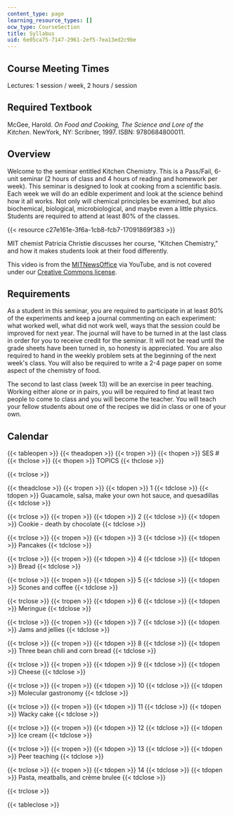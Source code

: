 ```yaml
---
content_type: page
learning_resource_types: []
ocw_type: CourseSection
title: Syllabus
uid: 6e05ca75-7147-2961-2ef5-7ea13ed2c9be
---
```


Course Meeting Times
--------------------

Lectures: 1 session / week, 2 hours / session

Required Textbook
-----------------

McGee, Harold. _On Food and Cooking, The Science and Lore of the Kitchen_. NewYork, NY: Scribner, 1997. ISBN: 9780684800011.

Overview
--------

Welcome to the seminar entitled Kitchen Chemistry. This is a Pass/Fail, 6-unit seminar (2 hours of class and 4 hours of reading and homework per week). This seminar is designed to look at cooking from a scientific basis. Each week we will do an edible experiment and look at the science behind how it all works. Not only will chemical principles be examined, but also biochemical, biological, microbiological, and maybe even a little physics. Students are required to attend at least 80% of the classes.

{{< resource c27e161e-3f6a-1cb8-fcb7-17091869f383 >}}

MIT chemist Patricia Christie discusses her course, "Kitchen Chemistry," and how it makes students look at their food differently.

This video is from the [MITNewsOffice](http://www.youtube.com/profile?user=MITNewsOffice) via YouTube, and is not covered under our [Creative Commons license](/terms/#cc).

Requirements
------------

As a student in this seminar, you are required to participate in at least 80% of the experiments and keep a journal commenting on each experiment: what worked well, what did not work well, ways that the session could be improved for next year. The journal will have to be turned in at the last class in order for you to receive credit for the seminar. It will not be read until the grade sheets have been turned in, so honesty is appreciated. You are also required to hand in the weekly problem sets at the beginning of the next week's class. You will also be required to write a 2-4 page paper on some aspect of the chemistry of food.

The second to last class (week 13) will be an exercise in peer teaching. Working either alone or in pairs, you will be required to find at least two people to come to class and you will become the teacher. You will teach your fellow students about one of the recipes we did in class or one of your own.

Calendar
--------

{{< tableopen >}}
{{< theadopen >}}
{{< tropen >}}
{{< thopen >}}
SES #
{{< thclose >}}
{{< thopen >}}
TOPICS
{{< thclose >}}

{{< trclose >}}

{{< theadclose >}}
{{< tropen >}}
{{< tdopen >}}
1
{{< tdclose >}}
{{< tdopen >}}
Guacamole, salsa, make your own hot sauce, and quesadillas
{{< tdclose >}}

{{< trclose >}}
{{< tropen >}}
{{< tdopen >}}
2
{{< tdclose >}}
{{< tdopen >}}
Cookie - death by chocolate
{{< tdclose >}}

{{< trclose >}}
{{< tropen >}}
{{< tdopen >}}
3
{{< tdclose >}}
{{< tdopen >}}
Pancakes
{{< tdclose >}}

{{< trclose >}}
{{< tropen >}}
{{< tdopen >}}
4
{{< tdclose >}}
{{< tdopen >}}
Bread
{{< tdclose >}}

{{< trclose >}}
{{< tropen >}}
{{< tdopen >}}
5
{{< tdclose >}}
{{< tdopen >}}
Scones and coffee
{{< tdclose >}}

{{< trclose >}}
{{< tropen >}}
{{< tdopen >}}
6
{{< tdclose >}}
{{< tdopen >}}
Meringue
{{< tdclose >}}

{{< trclose >}}
{{< tropen >}}
{{< tdopen >}}
7
{{< tdclose >}}
{{< tdopen >}}
Jams and jellies
{{< tdclose >}}

{{< trclose >}}
{{< tropen >}}
{{< tdopen >}}
8
{{< tdclose >}}
{{< tdopen >}}
Three bean chili and corn bread
{{< tdclose >}}

{{< trclose >}}
{{< tropen >}}
{{< tdopen >}}
9
{{< tdclose >}}
{{< tdopen >}}
Cheese
{{< tdclose >}}

{{< trclose >}}
{{< tropen >}}
{{< tdopen >}}
10
{{< tdclose >}}
{{< tdopen >}}
Molecular gastronomy
{{< tdclose >}}

{{< trclose >}}
{{< tropen >}}
{{< tdopen >}}
11
{{< tdclose >}}
{{< tdopen >}}
Wacky cake
{{< tdclose >}}

{{< trclose >}}
{{< tropen >}}
{{< tdopen >}}
12
{{< tdclose >}}
{{< tdopen >}}
Ice cream
{{< tdclose >}}

{{< trclose >}}
{{< tropen >}}
{{< tdopen >}}
13
{{< tdclose >}}
{{< tdopen >}}
Peer teaching
{{< tdclose >}}

{{< trclose >}}
{{< tropen >}}
{{< tdopen >}}
14
{{< tdclose >}}
{{< tdopen >}}
Pasta, meatballs, and crème brulee
{{< tdclose >}}

{{< trclose >}}

{{< tableclose >}}